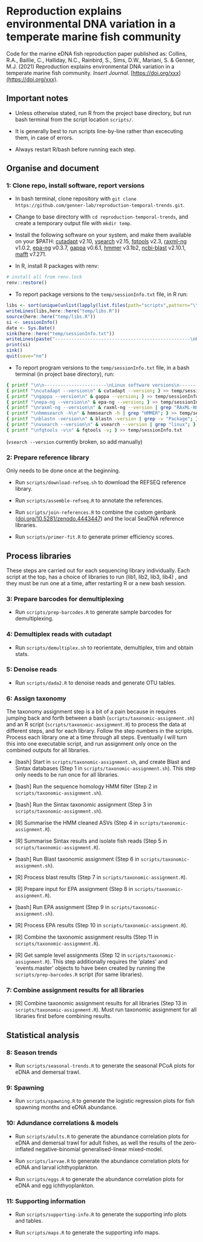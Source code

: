 # Reproduction explains environmental DNA variation in a temperate marine fish community

Code for the marine eDNA fish reproduction paper published as: Collins, R.A., Baillie, C., Halliday, N.C., Rainbird, S., Sims, D.W., Mariani, S. & Genner, M.J. (2021) Reproduction explains environmental DNA variation
in a temperate marine fish community. _Insert Journal_. [https://doi.org/xxx](https://doi.org/xxx).

## Important notes

* Unless otherwise stated, run R from the project base directory, but run bash terminal from the script location `scripts/`.

* It is generally best to run scripts line-by-line rather than excecuting them, in case of errors.

* Always restart R/bash before running each step.

## Organise and document

### 1: Clone repo, install software, report versions

* In bash terminal, clone repository with `git clone https://github.com/genner-lab/reproduction-temporal-trends.git`. 

* Change to base directory with `cd reproduction-temporal-trends`, and create a temporary output file with `mkdir temp`.

* Install the following software on your system, and make them available on your $PATH: [cutadapt](https://github.com/marcelm/cutadapt) v2.10, [vsearch](https://github.com/torognes/vsearch) v2.15, [fqtools](https://github.com/alastair-droop/fqtools) v2.3, [raxml-ng](https://github.com/amkozlov/raxml-ng) v1.0.2, [epa-ng](https://github.com/Pbdas/epa-ng) v0.3.7, [gappa](https://github.com/lczech/gappa) v0.6.1, [hmmer](http://hmmer.org/) v3.1b2, [ncbi-blast](https://blast.ncbi.nlm.nih.gov/Blast.cgi?CMD=Web&PAGE_TYPE=BlastDocs&DOC_TYPE=Download) v2.10.1, [mafft](http://mafft.cbrc.jp/alignment/software/) v7.271.

* In R, install R packages with renv:

```r
# install all from renv.lock
renv::restore()
```

* To report package versions to the `temp/sessionInfo.txt` file, in R run:

```r
libs <- sort(unique(unlist(lapply(list.files(path="scripts",pattern="\\.R"),function(x) grep("^library\\(.+\\)",readLines(here::here("scripts",x)),value=TRUE)))))
writeLines(libs,here::here("temp/libs.R"))
source(here::here("temp/libs.R"))
si <- sessionInfo()
date <- Sys.Date()
sink(here::here("temp/sessionInfo.txt"))
writeLines(paste("--------------------------------------------------\nR Package version list. Today's date is",date,"\n--------------------------------------------------\n\n"))
print(si)
sink()
quit(save="no")
```

* To report program versions to the `temp/sessionInfo.txt` file, in a bash terminal (in project base directory), run: 

```bash
{ printf "\n\n-----------------------\nLinux software versions\n-----------------------\n"; } >> temp/sessionInfo.txt
{ printf "\ncutadapt --version\n" & cutadapt --version; } >> temp/sessionInfo.txt
{ printf "\ngappa --version\n" & gappa --version; } >> temp/sessionInfo.txt
{ printf "\nepa-ng --version\n" & epa-ng --version; } >> temp/sessionInfo.txt
{ printf "\nraxml-ng --version\n" & raxml-ng --version | grep "RAxML-NG"; } >> temp/sessionInfo.txt
{ printf "\nhmmsearch -h\n" & hmmsearch -h | grep "HMMER"; } >> temp/sessionInfo.txt
{ printf "\nblastn -version\n" & blastn -version | grep -v "Package"; } >> temp/sessionInfo.txt
{ printf "\nvsearch --version\n" & vsearch --version | grep "linux"; } >> temp/sessionInfo.txt
{ printf "\nfqtools -v\n" & fqtools -v; } >> temp/sessionInfo.txt
```
(`vsearch --version` currently broken, so add manually)


### 2: Prepare reference library

Only needs to be done once at the beginning.

* Run `scripts/download-refseq.sh` to download the REFSEQ reference library.

* Run `scripts/assemble-refseq.R` to annotate the references. 

* Run `scripts/join-references.R` to combine the custom genbank ([doi.org/10.5281/zenodo.4443447](https://doi.org/10.5281/zenodo.4443447)) and the local SeaDNA reference libraries.

* Run `scripts/primer-fit.R` to generate primer efficiency scores.


## Process libraries

These steps are carried out for each sequencing library individually. Each script  at the top, has a choice of libraries to run (lib1, lib2, lib3, lib4) , and they must be run one at a time, after restarting R or a new bash session.

### 3: Prepare barcodes for demultiplexing

* Run `scripts/prep-barcodes.R` to generate sample barcodes for demultiplexing.


### 4: Demultiplex reads with cutadapt

* Run `scripts/demultiplex.sh` to reorientate, demultiplex, trim and obtain stats.


### 5: Denoise reads

* Run `scripts/dada2.R` to denoise reads and generate OTU tables.


### 6: Assign taxonomy

The taxonomy assignment step is a bit of a pain because in requires jumping back and forth between a bash (`scripts/taxonomic-assignment.sh`) and an R script (`scripts/taxonomic-assignment.R`) to process the data at different steps, and for each library. Follow the step numbers in the scripts. Process each library one at a time through all steps. Eventually I will turn this into one executable script, and run assignment only once on the combined outputs for all libraries.

* [bash] Start in `scripts/taxonomic-assignment.sh`, and create Blast and Sintax databases (Step 1 in `scripts/taxonomic-assignment.sh`). This step only needs to be run once for all libraries.

* [bash] Run the sequence homology HMM filter (Step 2 in `scripts/taxonomic-assignment.sh`).

* [bash] Run the Sintax taxonomic assignment (Step 3 in `scripts/taxonomic-assignment.sh`).

* [R] Summarise the HMM cleaned ASVs (Step 4 in `scripts/taxonomic-assignment.R`).

* [R] Summarise Sintax results and isolate fish reads (Step 5 in `scripts/taxonomic-assignment.R`).

* [bash] Run Blast taxonomic assignment (Step 6 in `scripts/taxonomic-assignment.sh`).

* [R] Process blast results (Step 7 in `scripts/taxonomic-assignment.R`).

* [R] Prepare input for EPA assignment (Step 8 in `scripts/taxonomic-assignment.R`).

* [bash] Run EPA assignment (Step 9 in `scripts/taxonomic-assignment.sh`).

* [R] Process EPA results (Step 10 in `scripts/taxonomic-assignment.R`).

* [R] Combine the taxonomic assignment results (Step 11 in `scripts/taxonomic-assignment.R`). 

* [R] Get sample level assignments (Step 12 in `scripts/taxonomic-assignment.R`). This step additionally requires the 'plates' and 'events.master' objects to have been created by running the `scripts/prep-barcodes.R` script (for same libraries).


### 7: Combine assignment results for all libraries

* [R] Combine taxonomic assignment results for all libraries (Step 13 in `scripts/taxonomic-assignment.R`). Must run taxonomic assignment for all libraries first before combining results.


## Statistical analysis


### 8: Season trends

* Run `scripts/seasonal-trends.R` to generate the seasonal PCoA plots for eDNA and demersal trawl.

### 9: Spawning 

* Run `scripts/spawning.R` to generate the logistic regression plots for fish spawning months and eDNA abundance.

### 10: Adundance correlations & models

* Run `scripts/adults.R` to generate the abundance correlation plots for eDNA and demersal trawl for adult fishes, as well the results of the  zero-inflated negative-binomial generalised-linear mixed-model.

* Run `scripts/larvae.R` to generate the abundance correlation plots for eDNA and larval ichthyoplankton.

* Run `scripts/eggs.R` to generate the abundance correlation plots for eDNA and egg ichthyoplankton.

### 11: Supporting information

* Run `scripts/supporting-info.R` to generate the supporting info plots and tables.

* Run `scripts/maps.R` to generate the supporting info maps.
